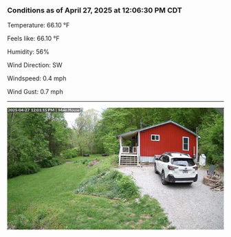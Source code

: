 ### Conditions as of April 27, 2025 at 12:06:30 PM CDT 

Temperature: 66.10 &deg;F

Feels like: 66.10 &deg;F

Humidity: 56%

Wind Direction: SW

Windspeed: 0.4 mph

Wind Gust: 0.7 mph

---

<img src="./images/latest.jpeg"/>

